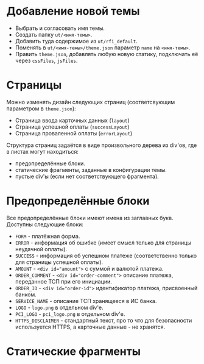 Добавление новой темы
=====================

- Выбрать и согласовать имя темы.
- Создать папку `ut/<имя-темы>`.
- Добавить туда содержимое из `ut/rfi_default`.
- Поменять в `ut/<имя-темы>/theme.json` параметр `name` на `<имя-темы>`.
- Править `theme.json`, добавлять любую новую статику, подключать её
  через `cssFiles`, `jsFiles`.


Страницы
========

Можно изменять дизайн следующих страниц (соответсвующим параметром в
`theme.json`):
- Страница ввода карточных данных (`layout`)
- Страница успешной оплаты (`successLayout`)
- Страница проваленной оплаты (`errorLayout`)

Структура страниц задаётся в виде произвольного дерева из div'ов, где
в листах могут находиться:
- предопределённые блоки.
- статические фрагменты, заданные в конфигурации темы.
- пустые div'ы (если нет соответствующего фрагмента).


Предопределённые блоки
======================

Все предопределённые блоки имеют имена из заглавных букв. Доступны
следующие блоки:

- `FORM` - платёжная форма.
- `ERROR` - информация об ошибке (имеет смысл только для страницы
  неудачной оплаты).
- `SUCCESS` - информация об успешном платеже (соответственно только
  для страницы успешной оплаты).
- `AMOUNT` - `<div id="amount">` с суммой и валютой платежа.
- `ORDER_COMMENT` - `<div id="order-comment">` описание платежа,
  переданное ТСП при его инициации.
- `ORDER_ID` - `<div id="order-id">` идентификатор платежа, присвоенный банком.
- `SERVICE_NAME` - описание ТСП хранящееся в ИС банка.
- `LOGO` - `logo.png` в отдельном div'е.
- `PCI_LOGO` - `pci_logo.png` в отдельном div'е.
- `HTTPS_DISCLAIMER` - стандартный текст, про то что для безопасности
  используется HTTPS, а карточные данные - не хранятся.

Статические фрагменты
=====================

